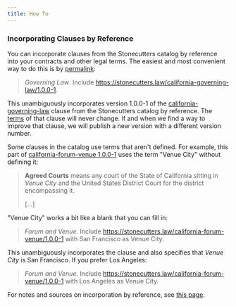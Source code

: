 ```yaml
---
title: How To
---
```


<h3 id="clauses">Incorporating Clauses by Reference</h3>

You can incorporate clauses from the Stonecutters catalog by reference into your contracts and other legal terms.  The easiest and most convenient way to do this is by [permalink](https://en.wikipedia.org/wiki/Permalink):

> _Governing Law_.  Include <https://stonecutters.law/california-governing-law/1.0.0-1>.

This unambiguously incorporates version 1.0.0-1 of the [california-governing-law](/california-governing-law) clause from the Stonecutters catalog by reference.  The [terms](/california-governing-law/1.0.0-1#terms) of that clause will never change.  If and when we find a way to improve that clause, we will publish a new version with a different version number.

Some clauses in the catalog use terms that aren't defined.  For example, this part of [california-forum-venue 1.0.0-1](/california-forum-venue/1.0.0-1) uses the term "Venue City" without defining it:

> **Agreed Courts** means any court of the State of California sitting in _Venue City_ and the United States District Court for the district encompassing it.
>
> [...]

"Venue City" works a bit like a blank that you can fill in:

> _Forum and Venue_.  Include <https://stonecutters.law/california-forum-venue/1.0.0-1> with San Francisco as Venue City.

This unambiguously incorporates the clause and also specifies that _Venue City_ is San Francisco.  If you prefer Los Angeles:

> _Forum and Venue_.  Include <https://stonecutters.law/california-forum-venue/1.0.0-1> with Los Angeles as Venue City.

For notes and sources on incorporation by reference, see [this page](/incorporation-by-reference).
